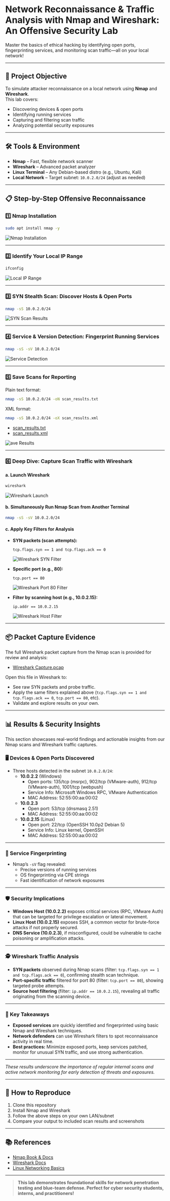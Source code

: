 # Network Reconnaissance & Traffic Analysis with Nmap and Wireshark: An Offensive Security Lab

Master the basics of ethical hacking by identifying open ports, fingerprinting services, and monitoring scan traffic—all on your local network!

---

## 🚀 Project Objective

To simulate attacker reconnaissance on a local network using **Nmap** and **Wireshark**.  
This lab covers:  
- Discovering devices & open ports  
- Identifying running services  
- Capturing and filtering scan traffic  
- Analyzing potential security exposures  

---

## 🛠️ Tools & Environment

- **Nmap** – Fast, flexible network scanner  
- **Wireshark** – Advanced packet analyzer  
- **Linux Terminal** – Any Debian-based distro (e.g., Ubuntu, Kali)  
- **Local Network** – Target subnet: `10.0.2.0/24` (adjust as needed)  

---

## 📋 Step-by-Step Offensive Reconnaissance

### 1️⃣ Nmap Installation
```sh
sudo apt install nmap -y
```
![Nmap Installation](screenshots/install_nmap.png)

---

### 2️⃣ Identify Your Local IP Range
```sh
ifconfig
```
![Local IP Range](screenshots/find_ip.png)

---

### 3️⃣ SYN Stealth Scan: Discover Hosts & Open Ports
```sh
nmap -sS 10.0.2.0/24
```
![SYN Scan Results](screenshots/tcp_syn_scan.png)

---

### 4️⃣ Service & Version Detection: Fingerprint Running Services
```sh
nmap -sS -sV 10.0.2.0/24
```
![Service Detection](screenshots/service_version_scan.png)

---

### 5️⃣ Save Scans for Reporting
Plain text format:
```sh
nmap -sS 10.0.2.0/24 -oN scan_results.txt
```
XML format:
```sh
nmap -sS 10.0.2.0/24 -oX scan_results.xml
```
- [scan_results.txt](scan_results.txt)
- [scan_results.xml](scan_results.xml)

![ave Results](screenshots/save_results.png)

---

### 6️⃣ Deep Dive: Capture Scan Traffic with Wireshark

#### a. Launch Wireshark
```sh
wireshark
```
![Wireshark Launch](screenshots/wireshark_open.png)

#### b. Simultaneously Run Nmap Scan from Another Terminal
```sh
nmap -sS -sV 10.0.2.0/24
```

#### c. Apply Key Filters for Analysis

- **SYN packets (scan attempts):**
  ```
  tcp.flags.syn == 1 and tcp.flags.ack == 0
  ```
  ![Wireshark SYN Filter](screenshots/wireshark_filter_syn.png)

- **Specific port (e.g., 80):**
  ```
  tcp.port == 80
  ```
  ![Wireshark Port 80 Filter](screenshots/wireshark_filter_port80.png)

- **Filter by scanning host (e.g., 10.0.2.15):**
  ```
  ip.addr == 10.0.2.15
  ```
  ![Wireshark Host Filter](screenshots/wireshark_filter_host.png)

---

## 📦 Packet Capture Evidence

The full Wireshark packet capture from the Nmap scan is provided for review and analysis:
- [Wireshark Capture.pcap](wireshark_capture.pcap)

Open this file in Wireshark to:
- See raw SYN packets and probe traffic.
- Apply the same filters explained above (`tcp.flags.syn == 1 and tcp.flags.ack == 0`, `tcp.port == 80`, etc).
- Validate and explore results on your own.

---

## 📊 Results & Security Insights

This section showcases real-world findings and actionable insights from our Nmap scans and Wireshark traffic captures.

### 🖥️ Devices & Open Ports Discovered

- Three hosts detected in the subnet `10.0.2.0/24`:
  - **10.0.2.2** (Windows)
    - Open ports: 135/tcp (msrpc), 902/tcp (VMware-auth), 912/tcp (VMware-auth), 1001/tcp (webpush)
    - Service Info: Microsoft Windows RPC, VMware Authentication
    - MAC Address: 52:55:00:aa:00:02
  - **10.0.2.3**
    - Open port: 53/tcp (dnsmasq 2.51)
    - MAC Address: 52:55:00:aa:00:02
  - **10.0.2.15** (Linux)
    - Open port: 22/tcp (OpenSSH 10.0p2 Debian 5)
    - Service Info: Linux kernel, OpenSSH
    - MAC Address: 52:55:00:aa:00:02

---

### 🔎 Service Fingerprinting

- Nmap’s `-sV` flag revealed:
  - Precise versions of running services  
  - OS fingerprinting via CPE strings  
  - Fast identification of network exposures  

---

### 🛡️ Security Implications

- **Windows Host (10.0.2.2)** exposes critical services (RPC, VMware Auth) that can be targeted for privilege escalation or lateral movement.
- **Linux Host (10.0.2.15)** exposes SSH, a common vector for brute-force attacks if not properly secured.
- **DNS Service (10.0.2.3)**, if misconfigured, could be vulnerable to cache poisoning or amplification attacks.

---

### 🕵️ Wireshark Traffic Analysis

- **SYN packets** observed during Nmap scans (filter: `tcp.flags.syn == 1 and tcp.flags.ack == 0`), confirming stealth scan technique.
- **Port-specific traffic** filtered for port 80 (filter: `tcp.port == 80`), showing targeted probe attempts.
- **Source host filtering** (filter: `ip.addr == 10.0.2.15`), revealing all traffic originating from the scanning device.

---

### 📝 Key Takeaways

- **Exposed services** are quickly identified and fingerprinted using basic Nmap and Wireshark techniques.
- **Network defenders** can use Wireshark filters to spot reconnaissance activity in real time.
- **Best practices:** Minimize exposed ports, keep services patched, monitor for unusual SYN traffic, and use strong authentication.

---

*These results underscore the importance of regular internal scans and active network monitoring for early detection of threats and exposures.*

---

## 🔁 How to Reproduce

1. Clone this repository
2. Install Nmap and Wireshark
3. Follow the above steps on your own LAN/subnet
4. Compare your output to included scan results and screenshots

---

## 📚 References

- [Nmap Book & Docs](https://nmap.org/book/man.html)
- [Wireshark Docs](https://www.wireshark.org/docs/)
- [Linux Networking Basics](https://wiki.debian.org/NetworkConfiguration)

---

> **This lab demonstrates foundational skills for network penetration testing and blue-team defense. Perfect for cyber security students, interns, and practitioners!**
